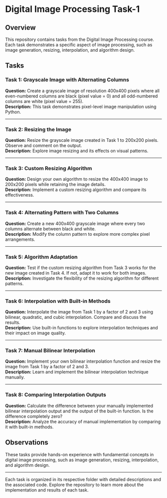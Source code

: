 # Digital Image Processing Task-1

## Overview
This repository contains tasks from the Digital Image Processing course. Each task demonstrates a specific aspect of image processing, such as image generation, resizing, interpolation, and algorithm design.

## Tasks

### Task 1: Grayscale Image with Alternating Columns
**Question:** Create a grayscale image of resolution 400x400 pixels where all even-numbered columns are black (pixel value = 0) and all odd-numbered columns are white (pixel value = 255).  
**Description:** This task demonstrates pixel-level image manipulation using Python.

---

### Task 2: Resizing the Image
**Question:** Resize the grayscale image created in Task 1 to 200x200 pixels. Observe and comment on the output.  
**Description:** Explore image resizing and its effects on visual patterns.

---

### Task 3: Custom Resizing Algorithm
**Question:** Design your own algorithm to resize the 400x400 image to 200x200 pixels while retaining the image details.  
**Description:** Implement a custom resizing algorithm and compare its effectiveness.

---

### Task 4: Alternating Pattern with Two Columns
**Question:** Create a new 400x400 grayscale image where every two columns alternate between black and white.  
**Description:** Modify the column pattern to explore more complex pixel arrangements.

---

### Task 5: Algorithm Adaptation
**Question:** Test if the custom resizing algorithm from Task 3 works for the new image created in Task 4. If not, adapt it to work for both images.  
**Description:** Investigate the flexibility of the resizing algorithm for different patterns.

---

### Task 6: Interpolation with Built-in Methods
**Question:** Interpolate the image from Task 1 by a factor of 2 and 3 using bilinear, quadratic, and cubic interpolation. Compare and discuss the results.  
**Description:** Use built-in functions to explore interpolation techniques and their impact on image quality.

---

### Task 7: Manual Bilinear Interpolation
**Question:** Implement your own bilinear interpolation function and resize the image from Task 1 by a factor of 2 and 3.  
**Description:** Learn and implement the bilinear interpolation technique manually.

---

### Task 8: Comparing Interpolation Outputs
**Question:** Calculate the difference between your manually implemented bilinear interpolation output and the output of the built-in function. Is the difference completely zero?  
**Description:** Analyze the accuracy of manual implementation by comparing it with built-in methods.

## Observations
These tasks provide hands-on experience with fundamental concepts in digital image processing, such as image generation, resizing, interpolation, and algorithm design.

---

Each task is organized in its respective folder with detailed descriptions and the associated code. Explore the repository to learn more about the implementation and results of each task.


